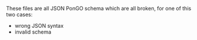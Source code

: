 These files are all JSON PonGO schema which are all broken, for one of this two cases:
* wrong JSON syntax
* invalid schema